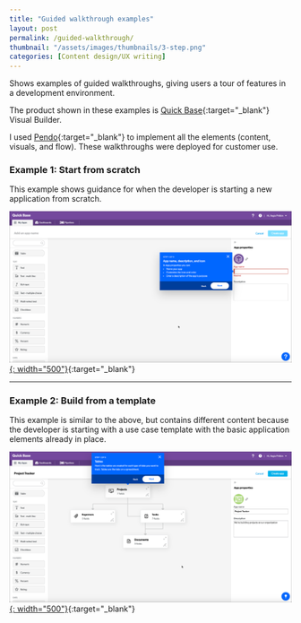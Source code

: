 ```yaml
---
title: "Guided walkthrough examples"
layout: post
permalink: /guided-walkthrough/
thumbnail: "/assets/images/thumbnails/3-step.png"
categories: [Content design/UX writing]
---
```

Shows examples of guided walkthroughs, giving users a tour of features in a development environment.

The product shown in these examples is [Quick Base](https://www.quickbase.com){:target="_blank"} Visual Builder.

I used [Pendo](https://pendo.io){:target="_blank"} to implement all the elements (content, visuals, and flow). These walkthroughs were deployed for customer use.


### Example 1: Start from scratch
This example shows guidance for when the developer is starting a new application from scratch.

[![](/assets/images/vb-scratch.png){: width="500"}](/assets/videos/visual-builder-tour-startfromscratch.mp4){:target="_blank"}

---

### Example 2: Build from a template
This example is similar to the above, but contains different content because the developer is starting with a use case template with the basic application elements already in place.

[![](/assets/images/vb-template.png){: width="500"}](/assets/videos/visual-builder-tour-build-from-template.mp4){:target="_blank"}
